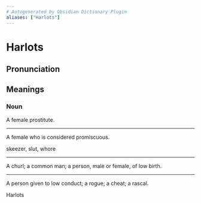 ```yaml
---
# Autogenerated by Obsidian Dictionary Plugin
aliases: ["Harlots"]
---
```


# Harlots

## Pronunciation



## Meanings

### Noun

A female prostitute.

---

A female who is considered promiscuous.

skeezer, slut, whore

---

A churl; a common man; a person, male or female, of low birth.

---

A person given to low conduct; a rogue; a cheat; a rascal.




Harlots